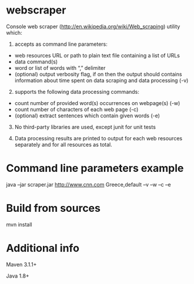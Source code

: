 webscraper
==========

Console web scraper (http://en.wikipedia.org/wiki/Web_scraping) utility which:

1) accepts as command line parameters:

 - web resources URL or path to plain text file containing a list of URLs
 - data command(s)
 - word or list of words with “,” delimiter
 - (optional) output verbosity flag, if on then the output should contains information about time spent on data scraping and data processing (-v)

2) supports the following data processing commands:

 - count number of provided word(s) occurrences on webpage(s) (-w)
 - count number of characters of each web page (-c)
 - (optional) extract sentences which contain given words (-e)

3) No third-party libraries are used, except junit for unit tests

4) Data processing results are printed to output for each web resources separately and for all resources as total.

Command line parameters example
===============================

java –jar scraper.jar http://www.cnn.com Greece,default –v –w –c –e

Build from sources
==================

mvn install

Additional info
===============
Maven 3.1.1+

Java 1.8+

